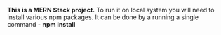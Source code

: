**This is a MERN Stack project.**
To run it on local system you will need to install various npm packages.
It can be done by a running a single command - **npm install**
